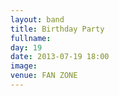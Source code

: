 ```yaml
---
layout: band
title: Birthday Party
fullname: 
day: 19
date: 2013-07-19 18:00
image: 
venue: FAN ZONE
---
```



